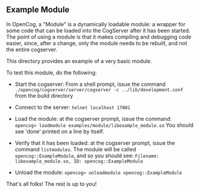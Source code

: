 
Example Module
---------------

In OpenCog, a "Module" is a dynamically loadable module: a wrapper for
some code that can be loaded into the CogServer after it has been
started.  The point of using a module is that it makes compiling and
debugging code easier, since, after a change, only the module needs to
be rebuilt, and not the entire cogserver.

This directory provides an example of a very basic module.

To test this module, do the following:

* Start the cogserver: From a shell prompt, issue the command
  `./opencog/cogserver/server/cogserver -c ../lib/development.conf`
   from the build directory

* Connect to the server: `telnet localhost 17001`

* Load the module: at the cogserver prompt, issue the command:
  `opencog> loadmodule examples/module/libexample_module.so`
  You should see 'done' printed on a line by itself.

* Verify that it has been loaded: at the cogserver prompt, issue the
  command `listmodules`. The module will be called
  `opencog::ExampleModule`, and so you should see:
  `Filename: libexample_module.so, ID: opencog::ExampleModule`

* Unload the module:
  `opencog> unloadmodule opencog::ExampleModule`

That's all folks!  The rest is up to you!
